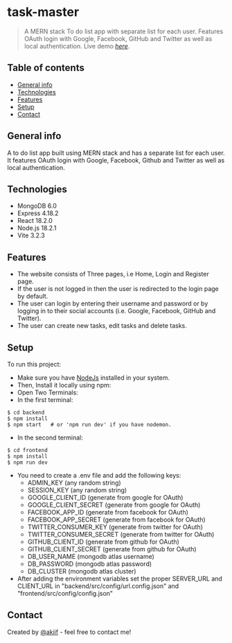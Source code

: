 # task-master

> A MERN stack To do list app with separate list for each user.
> Features OAuth login with Google, Facebook, GitHub and Twitter as well as local authentication.
> Live demo [_here_](https://task-masterr.github.io).

## Table of contents

-   [General info](#general-info)
-   [Technologies](#technologies)
-   [Features](#features)
-   [Setup](#setup)
-   [Contact](#contact)

## General info

A to do list app built using MERN stack and has a separate list for each user.
It features OAuth login with Google, Facebook, Github and Twitter as well as local authentication.

## Technologies

-   MongoDB 6.0
-   Express 4.18.2
-   React 18.2.0
-   Node.js 18.2.1
-   Vite 3.2.3

## Features
-   The website consists of Three pages, i.e Home, Login and Register page.
-   If the user is not logged in then the user is redirected to the login page by default.
-   The user can login by entering their username and password or by logging in to their social accounts (i.e. Google, Facebook, GitHub and Twitter).
-   The user can create new tasks, edit tasks and delete tasks.

## Setup

To run this project:

-   Make sure you have [NodeJs](https://nodejs.org/en/) installed in your system.
-   Then, Install it locally using npm:
-   Open Two Terminals:
-   In the first terminal:
```
$ cd backend
$ npm install
$ npm start   # or 'npm run dev' if you have nodemon.
```
-   In the second terminal:
```
$ cd frontend
$ npm install
$ npm run dev
```
-   You need to create a .env file and add the following keys:
    - ADMIN_KEY (any random string)
    - SESSION_KEY (any random string)
    - GOOGLE_CLIENT_ID (generate from google for OAuth)
    - GOOGLE_CLIENT_SECRET (generate from google for OAuth)
    - FACEBOOK_APP_ID (generate from facebook for OAuth)
    - FACEBOOK_APP_SECRET (generate from facebook for OAuth)
    - TWITTER_CONSUMER_KEY (generate from twitter for OAuth)
    - TWITTER_CONSUMER_SECRET (generate from twitter for OAuth)
    - GITHUB_CLIENT_ID (generate from github for OAuth)
    - GITHUB_CLIENT_SECRET (generate from github for OAuth)
    - DB_USER_NAME (mongodb atlas username)
    - DB_PASSWORD (mongodb atlas password)
    - DB_CLUSTER (mongodb atlas cluster)
- After adding the environment variables set the proper SERVER_URL and CLIENT_URL in "backend/src/config/url.config.json" and "frontend/src/config/config.json"


## Contact

Created by [@akiif](https://akiif.dev/) - feel free to contact me!